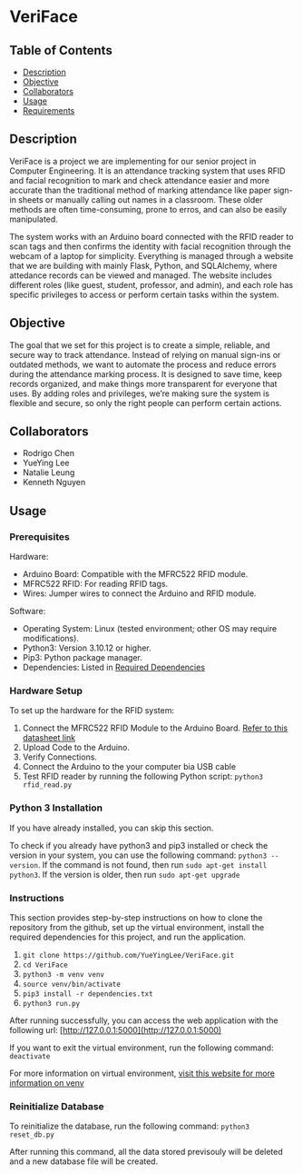 # VeriFace

## Table of Contents
- [Description](#description)
- [Objective](#objective)
- [Collaborators](#Collaborators)
- [Usage](#usage)
- [Requirements](#Requirements)

## Description
VeriFace is a project we are implementing for our senior project in Computer Engineering. It is an attendance tracking system that uses RFID and facial recognition to mark and check attendance easier and more accurate than the traditional method of marking attendance like paper sign-in sheets or manually calling out names in a classroom. These older methods are often time-consuming, prone to erros, and can also be easily manipulated.

The system works with an Arduino board connected with the RFID reader to scan tags and then confirms the identity with facial recognition through the webcam of a laptop for simplicity. Everything is managed through a website that we are building with mainly Flask, Python, and SQLAlchemy, where attedance records can be viewed and managed. The website includes different roles (like guest, student, professor, and admin), and each role has specific privileges to access or perform certain tasks within the system.

## Objective
The goal that we set for this project is to create a simple, reliable, and secure way to track attendance. Instead of relying on manual sign-ins or outdated methods, we want to automate the process and reduce errors during the attendance marking process. It is designed to save time, keep records organized, and make things more transparent for everyone that uses. By adding roles and privileges, we’re making sure the system is flexible and secure, so only the right people can perform certain actions.


## Collaborators
- Rodrigo Chen
- YueYing Lee
- Natalie Leung
- Kenneth Nguyen

## Usage

### Prerequisites
Hardware:
- Arduino Board: Compatible with the MFRC522 RFID module.
- MFRC522 RFID: For reading RFID tags.
- Wires: Jumper wires to connect the Arduino and RFID module.

Software:
- Operating System: Linux (tested environment; other OS may require modifications).
- Python3: Version 3.10.12 or higher.
- Pip3: Python package manager.
- Dependencies: Listed in [Required Dependencies](dependencies.txt)

### Hardware Setup
To set up the hardware for the RFID system:
1. Connect the MFRC522 RFID Module to the Arduino Board. [Refer to this datasheet link](https://www.nxp.com/docs/en/data-sheet/MFRC522.pdf)
2. Upload Code to the Arduino.
3. Verify Connections.
4. Connect the Arduino to the your computer bia USB cable
5. Test RFID reader by running the following Python script:  ``python3 rfid_read.py``

### Python 3 Installation
If you have already installed, you can skip this section.

To check if you already have python3 and pip3 installed or check the version in your system, you can use the following command: ``python3 --version``. If the command is not found, then run ``sudo apt-get install python3``. If the version is older, then run ``sudo apt-get upgrade``

### Instructions
This section provides step-by-step instructions on how to clone the repository from the github, set up the virtual environment, install the required dependencies for this project, and run the application.
1. ``git clone https://github.com/YueYingLee/VeriFace.git``
2. ``cd VeriFace``
3. ``python3 -m venv venv``
4. ``source venv/bin/activate``
5. ``pip3 install -r dependencies.txt``
6. ``python3 run.py``

After running successfully, you can access the web application with the following url: [http://127.0.0.1:5000](http://127.0.0.1:5000)

If you want to exit the virtual environment, run the following command:
``deactivate``

For more information on virtual environment, [visit this website for more information on venv](https://docs.python.org/3/library/venv.html)

### Reinitialize Database
To reinitialize the database, run the following command: ``python3 reset_db.py``

After running this command, all the data stored previsouly will be deleted and a new database file will be created.
